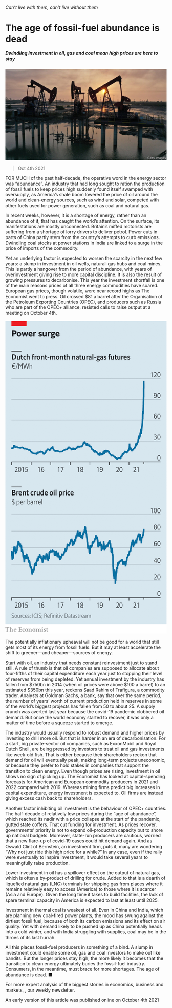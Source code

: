###### Can’t live with them, can’t live without them

# The age of fossil-fuel abundance is dead 

##### Dwindling investment in oil, gas and coal mean high prices are here to stay 

![image](images/20211009_fnp501.jpg) 

> Oct 4th 2021 

FOR MUCH of the past half-decade, the operative word in the energy sector was “abundance”. An industry that had long sought to ration the production of fossil fuels to keep prices high suddenly found itself swamped with oversupply, as America’s shale boom lowered the price of oil around the world and clean-energy sources, such as wind and solar, competed with other fuels used for power generation, such as coal and natural gas.

In recent weeks, however, it is a shortage of energy, rather than an abundance of it, that has caught the world’s attention. On the surface, its manifestations are mostly unconnected. Britain’s miffed motorists are suffering from a shortage of lorry drivers to deliver petrol. Power cuts in parts of China partly stem from the country’s attempts to curb emissions. Dwindling coal stocks at power stations in India are linked to a surge in the price of imports of the commodity.


Yet an underlying factor is expected to worsen the scarcity in the next few years: a slump in investment in oil wells, natural-gas hubs and coal mines. This is partly a hangover from the period of abundance, with years of overinvestment giving rise to more capital discipline. It is also the result of growing pressures to decarbonise. This year the investment shortfall is one of the main reasons prices of all three energy commodities have soared. European gas prices, though volatile, were near record highs as The Economist went to press. Oil crossed $81 a barrel after the Organisation of the Petroleum Exporting Countries (OPEC), and producers such as Russia who are part of the OPEC+ alliance, resisted calls to raise output at a meeting on October 4th.

![image](images/20211009_FNC564.png) 


The potentially inflationary upheaval will not be good for a world that still gets most of its energy from fossil fuels. But it may at least accelerate the shift to greener—and cheaper—sources of energy.

Start with oil, an industry that needs constant reinvestment just to stand still. A rule of thumb is that oil companies are supposed to allocate about four-fifths of their capital expenditure each year just to stopping their level of reserves from being depleted. Yet annual investment by the industry has fallen from $750bn in 2014 (when oil prices were above $100 a barrel) to an estimated $350bn this year, reckons Saad Rahim of Trafigura, a commodity trader. Analysts at Goldman Sachs, a bank, say that over the same period, the number of years’ worth of current production held in reserves in some of the world’s biggest projects has fallen from 50 to about 25. A supply crunch was averted last year because the covid-19 pandemic clobbered oil demand. But once the world economy started to recover, it was only a matter of time before a squeeze started to emerge.

The industry would usually respond to robust demand and higher prices by investing to drill more oil. But that is harder in an era of decarbonisation. For a start, big private-sector oil companies, such as ExxonMobil and Royal Dutch Shell, are being pressed by investors to treat oil and gas investments like week-old fish. That is either because their shareholders reckon that demand for oil will eventually peak, making long-term projects uneconomic, or because they prefer to hold stakes in companies that support the transition to clean energy. Even though prices are rising, investment in oil shows no sign of picking up. The Economist has looked at capital-spending forecasts for American and European commodity producers in 2021 and 2022 compared with 2019. Whereas mining firms predict big increases in capital expenditure, energy investment is expected to. Oil firms are instead giving excess cash back to shareholders.

Another factor inhibiting oil investment is the behaviour of OPEC+ countries. The half-decade of relatively low prices during the “age of abundance”, which reached its nadir with a price collapse at the start of the pandemic, gutted state coffers. That cut funding for investment. As prices recover, governments’ priority is not to expand oil-production capacity but to shore up national budgets. Moreover, state-run producers are cautious, worried that a new flare-up of covid-19 cases could hit demand again. And as Oswald Clint of Bernstein, an investment firm, puts it, many are wondering “Why not just ride this high price for a while?” In any case, even if the rally were eventually to inspire investment, it would take several years to meaningfully raise production.

Lower investment in oil has a spillover effect on the output of natural gas, which is often a by-product of drilling for crude. Added to that is a dearth of liquefied natural gas (LNG) terminals for shipping gas from places where it remains relatively easy to access (America) to those where it is scarcer (Asia and Europe). Given the long time it takes to build facilities, the lack of spare terminal capacity in America is expected to last at least until 2025.

Investment in thermal coal is weakest of all. Even in China and India, which are planning new coal-fired power plants, the mood has swung against the dirtiest fossil fuel, because of both its carbon emissions and its effect on air quality. Yet with demand likely to be pushed up as China potentially heads into a cold winter, and with India struggling with supplies, coal may be in the throes of its last hurrah.

All this places fossil-fuel producers in something of a bind. A slump in investment could enable some oil, gas and coal investors to make out like bandits. But the longer prices stay high, the more likely it becomes that the transition to clean energy ultimately buries the fossil-fuel industry. Consumers, in the meantime, must brace for more shortages. The age of abundance is dead. ■

For more expert analysis of the biggest stories in economics, business and markets, , our weekly newsletter.

An early version of this article was published online on October 4th 2021

